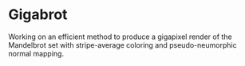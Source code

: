 # Gigabrot
Working on an efficient method to produce a gigapixel render of the Mandelbrot set with stripe-average coloring and pseudo-neumorphic normal mapping.
